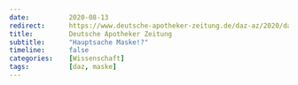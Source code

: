 ```yaml
---
date:          2020-08-13
redirect:      https://www.deutsche-apotheker-zeitung.de/daz-az/2020/daz-33-2020/hauptsache-maske
title:         Deutsche Apotheker Zeitung
subtitle:      "Hauptsache Maske!?"
timeline:      false
categories:    [Wissenschaft]
tags:          [daz, maske]
---
```

